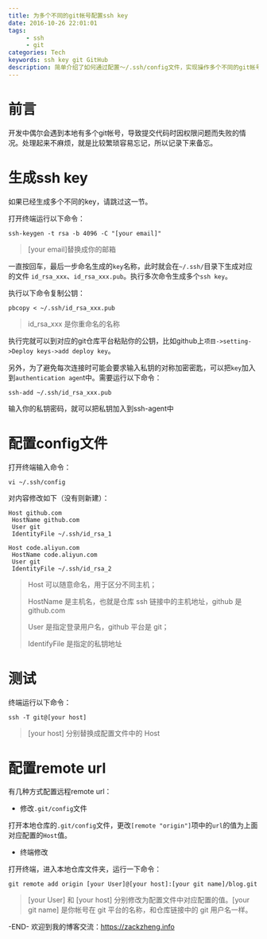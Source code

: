 ```yaml
---
title: 为多个不同的git帐号配置ssh key
date: 2016-10-26 22:01:01
tags: 
     - ssh
     - git
categories: Tech
keywords: ssh key git GitHub
description: 简单介绍了如何通过配置～/.ssh/config文件，实现操作多个不同的git帐号，使用不同的ssh key去拉取、提交代码。
---
```


# 前言

开发中偶尔会遇到本地有多个git帐号，导致提交代码时因权限问题而失败的情况。处理起来不麻烦，就是比较繁琐容易忘记，所以记录下来备忘。



# 生成ssh key

如果已经生成多个不同的key，请跳过这一节。

打开终端运行以下命令：

```shell
ssh-keygen -t rsa -b 4096 -C "[your email]"
```

> [your email]替换成你的邮箱

一直按回车，最后一步命名生成的`key`名称，此时就会在`~/.ssh/`目录下生成对应的文件 `id_rsa_xxx`、`id_rsa_xxx.pub`。执行多次命令生成多个`ssh key`。

执行以下命令复制公钥：

```shell
pbcopy < ~/.ssh/id_rsa_xxx.pub
```

> id_rsa_xxx 是你重命名的名称

执行完就可以到对应的git仓库平台粘贴你的公钥，比如github上`项目->setting->Deploy keys->add deploy key`。

另外，为了避免每次连接时可能会要求输入私钥的对称加密密匙，可以把`key`加入到`authentication agen`t中。需要运行以下命令：

```shell
ssh-add ~/.ssh/id_rsa_xxx.pub
```

 输入你的私钥密码，就可以把私钥加入到ssh-agent中



# 配置config文件

打开终端输入命令：

```shell
vi ~/.ssh/config
```

对内容修改如下（没有则新建）：

```
Host github.com
 HostName github.com
 User git
 IdentityFile ~/.ssh/id_rsa_1

Host code.aliyun.com
 HostName code.aliyun.com
 User git
 IdentityFile ~/.ssh/id_rsa_2
```

> Host 可以随意命名，用于区分不同主机；
>
> HostName 是主机名，也就是仓库 ssh 链接中的主机地址，github 是 github.com
>
> User 是指定登录用户名，github 平台是 git；
>
> IdentifyFile 是指定的私钥地址



# 测试

终端运行以下命令：

```shell
ssh -T git@[your host]
```

> [your host] 分别替换成配置文件中的 Host



# 配置remote url

有几种方式配置远程remote url：

- 修改`.git/config`文件

打开本地仓库的`.git/config`文件，更改`[remote "origin"]`项中的`url`的值为上面对应配置的`Host`值。

- 终端修改

打开终端，进入本地仓库文件夹，运行一下命令：

```shell
git remote add origin [your User]@[your host]:[your git name]/blog.git
```

> [your User] 和 [your host] 分别修改为配置文件中对应配置的值。[your git name] 是你帐号在 git 平台的名称，和仓库链接中的 git 用户名一样。



-END-
欢迎到我的博客交流：https://zackzheng.info